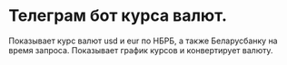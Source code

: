 # Телеграм бот курса валют. 
Показывает курс валют usd и eur по НБРБ, а также Беларусбанку на время запроса. Показывает график курсов и конвертирует валюту.
